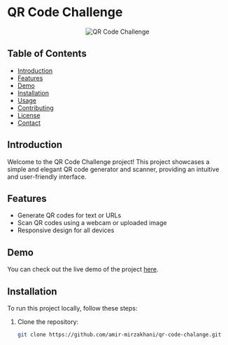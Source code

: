 # QR Code Challenge

<p align="center">
  <img src="https://amir-mirzakhani.github.io/qr-code-chalange/qr-code-challenge.png" alt="QR Code Challenge">
</p>

## Table of Contents

- [Introduction](#introduction)
- [Features](#features)
- [Demo](#demo)
- [Installation](#installation)
- [Usage](#usage)
- [Contributing](#contributing)
- [License](#license)
- [Contact](#contact)

## Introduction

Welcome to the QR Code Challenge project! This project showcases a simple and elegant QR code generator and scanner, providing an intuitive and user-friendly interface.

## Features

- Generate QR codes for text or URLs
- Scan QR codes using a webcam or uploaded image
- Responsive design for all devices

## Demo

You can check out the live demo of the project [here](https://amir-mirzakhani.github.io/qr-code-chalange/).

## Installation

To run this project locally, follow these steps:

1. Clone the repository:

   ```bash
   git clone https://github.com/amir-mirzakhani/qr-code-chalange.git
